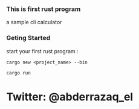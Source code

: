 ### This is first rust program

a sample cli calculator


### Geting Started

start your first rust program :

```
cargo new <project_name> --bin

cargo run
 ```



# Twitter: @abderrazaq_el
